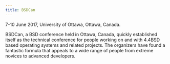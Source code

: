 ```yaml
---
title: BSDCan
---
```

7-10 June 2017, University of Ottawa, Ottawa, Canada.

BSDCan, a BSD conference held in Ottawa, Canada, quickly established itself as the technical conference for people working on and with 4.4BSD based operating systems and related projects. The organizers have found a fantastic formula that appeals to a wide range of people from extreme novices to advanced developers.
